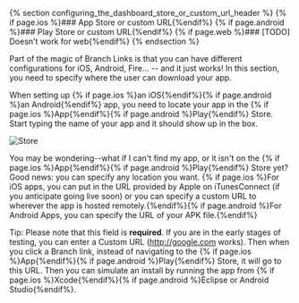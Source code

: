 {% section configuring_the_dashboard_store_or_custom_url_header %}
{% if page.ios %}### App Store or custom URL{%endif%}
{% if page.android %}### Play Store or custom URL{%endif%}
{% if page.web %}### [TODO] Doesn't work for web{%endif%}
{% endsection %}

Part of the magic of Branch Links is that you can have different configurations for iOS, Android, Fire... -- and it just works! In this section, you need to specify where the user can download your app.

When setting up {% if page.ios %}an iOS{%endif%}{% if page.android %}an Android{%endif%} app, you need to locate your app in the {% if page.ios %}App{%endif%}{% if page.android %}Play{%endif%} Store. Start typing the name of your app and it should show up in the box.

<!---       Screenshot of App Store / Play Store -->
![Store](/img/ingredients/configuring_the_dashboard/{{page.platform}}_store.png)

You may be wondering--what if I can't find my app, or it isn't on the {% if page.ios %}App{%endif%}{% if page.android %}Play{%endif%} Store yet? Good news: you can specify any location you want. {% if page.ios %}For iOS apps, you can put in the URL provided by Apple on iTunesConnect (if you anticipate going live soon) or you can specify a custom URL to wherever the app is hosted remotely.{%endif%}{% if page.android %}For Android Apps, you can specify the URL of your APK file.{%endif%}

Tip: Please note that this field is __required__. If you are in the early stages of testing, you can enter a Custom URL (http://google.com works). Then when you click a Branch link, instead of navigating to the {% if page.ios %}App{%endif%}{% if page.android %}Play{%endif%} Store, it will go to this URL. Then you can simulate an install by running the app from {% if page.ios %}Xcode{%endif%}{% if page.android %}Eclipse or Android Studio{%endif%}.